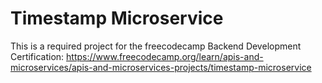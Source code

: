 # Timestamp Microservice

This is a required project for the freecodecamp Backend Development Certification: https://www.freecodecamp.org/learn/apis-and-microservices/apis-and-microservices-projects/timestamp-microservice
